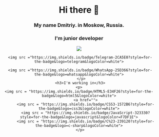 <div align="center">
     <h1>Hi there 👋</h1>
<h3> My name Dmitriy. in Moskow, Russia.</h3>
     <h3>I'm junior developer</h3>

<p>
      <img src ="https://img.shields.io/badge/вконтакте-%232E87FB.svg?&style=for-the-badge&logo=vk&logoColor=white">
       
     <img src ="https://img.shields.io/badge/Telegram-2CA5E0?style=for-the-badge&logo=telegram&logoColor=white">
     
     <img src ="https://img.shields.io/badge/WhatsApp-25D366?style=for-the-badge&logo=whatsapp&logoColor=white">
      </p>
     <h3>I'm working in</h3>
     <p> 
    <img src = "https://img.shields.io/badge/HTML5-E34F26?style=for-the-badge&logo=html5&logoColor=white">
          <a href="">
          <img src = "https://img.shields.io/badge/CSS3-1572B6?style=for-the-badge&logo=css3&logoColor=white">
          <img src = "https://img.shields.io/badge/JavaScript-323330?style=for-the-badge&logo=javascript&logoColor=F7DF1E">
          <img src = "https://img.shields.io/badge/C%23-239120?style=for-the-badge&logo=c-sharp&logoColor=white">
     </p>
</div>

<!--
**Chert166/Chert166** is a ✨ _special_ ✨ repository because its `README.md` (this file) appears on your GitHub profile.

Here are some ideas to get you started:

- 🔭 I’m currently working on ...
- 🌱 I’m currently learning ...
- 👯 I’m looking to collaborate on ...
- 🤔 I’m looking for help with ...
- 💬 Ask me about ...
- 📫 How to reach me: ...
- 😄 Pronouns: ...
- ⚡ Fun fact: ...
-->

